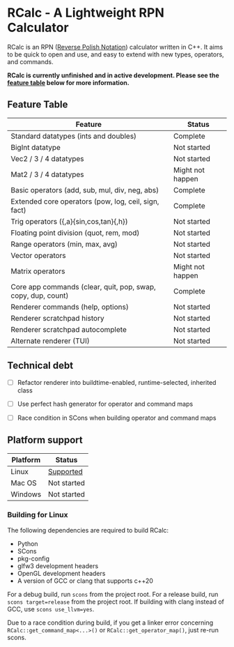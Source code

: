 # RCalc - A Lightweight RPN Calculator

RCalc is an RPN ([Reverse Polish Notation](https://en.wikipedia.org/wiki/Reverse_Polish_notation)) calculator written in C++.
It aims to be quick to open and use, and easy to extend with new types, operators, and commands.

**RCalc is currently unfinished and in active development. Please see the [feature table](#feature-table) below for more information.**


## Feature Table

| Feature                                                       | Status            |
| -------                                                       | ------            |
| Standard datatypes (ints and doubles)                         | Complete          |
| BigInt datatype                                               | Not started       |
| Vec2 / 3 / 4 datatypes                                        | Not started       |
| Mat2 / 3 / 4 datatypes                                        | Might not happen  |
| Basic operators (add, sub, mul, div, neg, abs)                | Complete          |
| Extended core operators (pow, log, ceil, sign, fact)          | Complete          |
| Trig operators ({,a}{sin,cos,tan}{,h})                        | Not started       |
| Floating point division (quot, rem, mod)                      | Not started       |
| Range operators (min, max, avg)                               | Not started       |
| Vector operators                                              | Not started       |
| Matrix operators                                              | Might not happen  |
| Core app commands (clear, quit, pop, swap, copy, dup, count)  | Complete          |
| Renderer commands (help, options)                             | Not started       |
| Renderer scratchpad history                                   | Not started       |
| Renderer scratchpad autocomplete                              | Not started       |
| Alternate renderer (TUI)                                      | Not started       |


## Technical debt
 - [ ] Refactor renderer into buildtime-enabled, runtime-selected, inherited class
 - [ ] Use perfect hash generator for operator and command maps
 - [ ] Race condition in SCons when building operator and command maps


## Platform support

| Platform  | Status                            |
| --------  | ------                            |
| Linux     | [Supported](#building-for-linux)  |
| Mac OS    | Not started                       |
| Windows   | Not started                       |


### Building for Linux

The following dependencies are required to build RCalc:

 - Python
 - SCons
 - pkg-config
 - glfw3 development headers
 - OpenGL development headers
 - A version of GCC or clang that supports c++20

For a debug build, run `scons` from the project root.
For a release build, run `scons target=release` from the project root.
If building with clang instead of GCC, use `scons use_llvm=yes`.

Due to a race condition during build, if you get a linker error concerning
`RCalc::get_command_map<...>()` or `RCalc::get_operator_map()`, just
re-run scons.